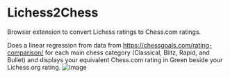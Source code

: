 # Lichess2Chess
Browser extension to convert Lichess ratings to Chess.com ratings.

Does a linear regression from data from https://chessgoals.com/rating-comparison/ for each main chess category (Classical, Blitz, Rapid, and Bullet) and displays your equivalent Chess.com rating in Green beside your Lichess.org rating.
![image](https://user-images.githubusercontent.com/89805167/173694048-1ee28f6e-cb49-44b6-97ad-a4fc8d4cd3f8.png)
